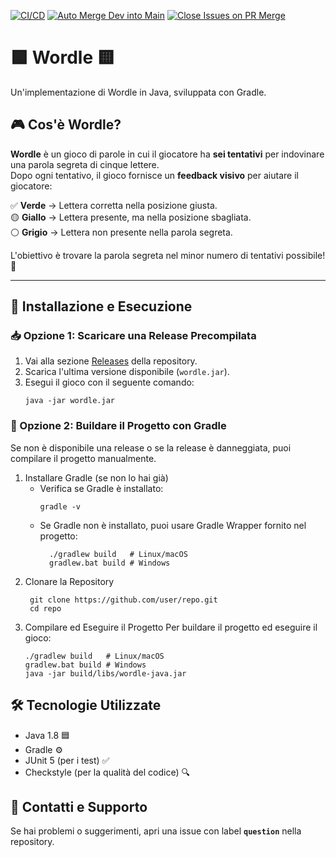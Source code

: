 [![CI/CD](https://github.com/Verna-Vito/Wordle/actions/workflows/deploy.yml/badge.svg)](https://github.com/Verna-Vito/Wordle/actions/workflows/deploy.yml) [![Auto Merge Dev into Main](https://github.com/Verna-Vito/Wordle/actions/workflows/auto_merge_dev_to_main.yml/badge.svg)](https://github.com/Verna-Vito/Wordle/actions/workflows/auto_merge_dev_to_main.yml) [![Close Issues on PR Merge](https://github.com/Verna-Vito/Wordle/actions/workflows/close-issue.yml/badge.svg)](https://github.com/Verna-Vito/Wordle/actions/workflows/close-issue.yml)

# 🟩 Wordle 🟨  
Un'implementazione di Wordle in Java, sviluppata con Gradle.

## 🎮 Cos'è Wordle?
**Wordle** è un gioco di parole in cui il giocatore ha **sei tentativi** per indovinare una parola segreta di cinque lettere.  
Dopo ogni tentativo, il gioco fornisce un **feedback visivo** per aiutare il giocatore:  

✅ **Verde** → Lettera corretta nella posizione giusta.  
🟡 **Giallo** → Lettera presente, ma nella posizione sbagliata.  
⚪ **Grigio** → Lettera non presente nella parola segreta.  

L'obiettivo è trovare la parola segreta nel minor numero di tentativi possibile! 🎯  

---

## 🚀 Installazione e Esecuzione
### 📥 Opzione 1: Scaricare una Release Precompilata
1. Vai alla sezione [Releases](https://github.com/Verna-Vito/Wordle/releases) della repository.
2. Scarica l'ultima versione disponibile (`wordle.jar`).
3. Esegui il gioco con il seguente comando:
   ```
   java -jar wordle.jar
   ```
### 🔧 Opzione 2: Buildare il Progetto con Gradle
Se non è disponibile una release o se la release è danneggiata, puoi compilare il progetto manualmente.

1. Installare Gradle (se non lo hai già)
   - Verifica se Gradle è installato:
      ```
      gradle -v
      ```
    - Se Gradle non è installato, puoi usare Gradle Wrapper fornito nel progetto:
      ```
        ./gradlew build   # Linux/macOS
        gradlew.bat build # Windows
       ```
2. Clonare la Repository
   ```
    git clone https://github.com/user/repo.git
    cd repo
   ```
3. Compilare ed Eseguire il Progetto
    Per buildare il progetto ed eseguire il gioco:
    ```
    ./gradlew build   # Linux/macOS
    gradlew.bat build # Windows
    java -jar build/libs/wordle-java.jar
   ```

## 🛠 Tecnologie Utilizzate
- Java 1.8 🟦
- Gradle ⚙️
- JUnit 5 (per i test) ✅
- Checkstyle (per la qualità del codice) 🔍

## 📢 Contatti e Supporto
Se hai problemi o suggerimenti, apri una issue con label **`question`** nella repository.